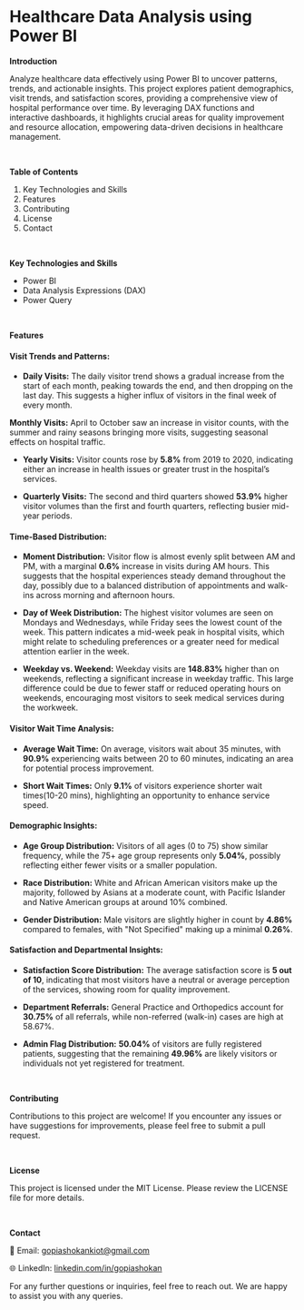 # Healthcare Data Analysis using Power BI


**Introduction**

Analyze healthcare data effectively using Power BI to uncover patterns, trends, and actionable insights. This project explores patient demographics, visit trends, and satisfaction scores, providing a comprehensive view of hospital performance over time. By leveraging DAX functions and interactive dashboards, it highlights crucial areas for quality improvement and resource allocation, empowering data-driven decisions in healthcare management.

<br />

**Table of Contents**

1. Key Technologies and Skills
2. Features
3. Contributing
4. License
5. Contact

<br />

**Key Technologies and Skills**
- Power BI
- Data Analysis Expressions (DAX)
- Power Query

<br />

**Features**

#### Visit Trends and Patterns:

   - **Daily Visits:** The daily visitor trend shows a gradual increase from the start of each month, peaking towards the end, and then dropping on the last day. This suggests a higher influx of visitors in the final week of every month.

   **Monthly Visits:** April to October saw an increase in visitor counts, with the summer and rainy seasons bringing more visits, suggesting seasonal effects on hospital traffic.
   
   - **Yearly Visits:** Visitor counts rose by **5.8%** from 2019 to 2020, indicating either an increase in health issues or greater trust in the hospital’s services.

   - **Quarterly Visits:** The second and third quarters showed **53.9%** higher visitor volumes than the first and fourth quarters, reflecting busier mid-year periods.


#### Time-Based Distribution:

   - **Moment Distribution:** Visitor flow is almost evenly split between AM and PM, with a marginal **0.6%** increase in visits during AM hours. This suggests that the hospital experiences steady demand throughout the day, possibly due to a balanced distribution of appointments and walk-ins across morning and afternoon hours.
   
   - **Day of Week Distribution:** The highest visitor volumes are seen on Mondays and Wednesdays, while Friday sees the lowest count of the week. This pattern indicates a mid-week peak in hospital visits, which might relate to scheduling preferences or a greater need for medical attention earlier in the week.
   
   - **Weekday vs. Weekend:** Weekday visits are **148.83%** higher than on weekends, reflecting a significant increase in weekday traffic. This large difference could be due to fewer staff or reduced operating hours on weekends, encouraging most visitors to seek medical services during the workweek.


#### Visitor Wait Time Analysis:

   - **Average Wait Time:** On average, visitors wait about 35 minutes, with **90.9%** experiencing waits between 20 to 60 minutes, indicating an area for potential process improvement.
   
   - **Short Wait Times:** Only **9.1%** of visitors experience shorter wait times(10-20 mins), highlighting an opportunity to enhance service speed.


#### Demographic Insights:

   - **Age Group Distribution:** Visitors of all ages (0 to 75) show similar frequency, while the 75+ age group represents only **5.04%**, possibly reflecting either fewer visits or a smaller population.
   
   - **Race Distribution:** White and African American visitors make up the majority, followed by Asians at a moderate count, with Pacific Islander and Native American groups at around 10% combined.
   
   - **Gender Distribution:** Male visitors are slightly higher in count by **4.86%** compared to females, with "Not Specified" making up a minimal **0.26%**.


#### Satisfaction and Departmental Insights:

   - **Satisfaction Score Distribution:** The average satisfaction score is **5 out of 10**, indicating that most visitors have a neutral or average perception of the services, showing room for quality improvement.

   - **Department Referrals:** General Practice and Orthopedics account for **30.75%** of all referrals, while non-referred (walk-in) cases are high at 58.67%.

   - **Admin Flag Distribution:** **50.04%** of visitors are fully registered patients, suggesting that the remaining **49.96%** are likely visitors or individuals not yet registered for treatment.


<br />

**Contributing**

Contributions to this project are welcome! If you encounter any issues or have suggestions for improvements, please feel free to submit a pull request.

<br />

**License**

This project is licensed under the MIT License. Please review the LICENSE file for more details.

<br />

**Contact**

📧 Email: gopiashokankiot@gmail.com 

🌐 LinkedIn: [linkedin.com/in/gopiashokan](https://www.linkedin.com/in/gopiashokan)

For any further questions or inquiries, feel free to reach out. We are happy to assist you with any queries.

